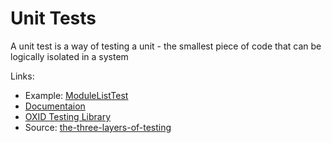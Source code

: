 Unit Tests
==========

A unit test is a way of testing a unit  - the smallest piece of code 
that can be logically isolated in a system

Links:
 * Example: [ModuleListTest](https://github.com/OXID-eSales/oxideshop_ce/blob/master/tests/Unit/Core/Module/ModuleListTest.php)
 * [Documentaion](https://docs.oxid-esales.com/developer/en/6.0/modules/testing.html)
 * [OXID Testing Library](https://github.com/OXID-eSales/testing_library/)
 * Source: [the-three-layers-of-testing](https://de.slideshare.net/bartwaardenburg/the-three-layers-of-testing)
